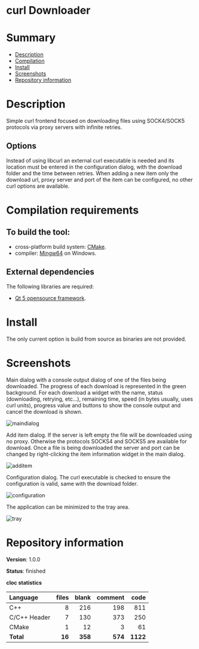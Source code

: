 curl Downloader
===============

# Summary
- [Description](#description)
- [Compilation](#compilation-requirements)
- [Install](#install)
- [Screenshots](#screenshots)
- [Repository information](#repository-information)

# Description
Simple curl frontend focused on downloading files using SOCK4/SOCK5 protocols via proxy servers with infinite retries. 

## Options
Instead of using libcurl an external curl executable is needed and its location must be entered in the configuration dialog, with the download folder and the time between retries. When adding a new item only the download url, proxy server and port of the item can be configured, no other curl options are available.

# Compilation requirements
## To build the tool:
* cross-platform build system: [CMake](http://www.cmake.org/cmake/resources/software.html).
* compiler: [Mingw64](http://sourceforge.net/projects/mingw-w64/) on Windows.

## External dependencies
The following libraries are required:
* [Qt 5 opensource framework](http://www.qt.io/).

# Install
The only current option is build from source as binaries are not provided. 

# Screenshots
Main dialog with a console output dialog of one of the files being downloaded. The progress of each download is represented in the green background. For each download a widget with the name, status (downloading, retrying, etc...), remaining time, speed (in bytes usually, uses curl units), progress value and buttons to show the console output and cancel the download is shown.

![maindialog](https://github.com/FelixdelasPozas/curl-Downloader/assets/12167134/48f1d574-fc60-4546-bf35-3a42bd7f0db3)

Add item dialog. If the server is left empty the file will be downloaded using no proxy. Otherwise the protocols SOCKS4 and SOCKS5 are available for download. Once a file is being downloaded the server and port can be changed by right-clicking the item information widget in the main dialog. 

![additem](https://github.com/FelixdelasPozas/curl-Downloader/assets/12167134/89b25e1c-e1b4-4d4c-84d3-019f1eb78387)

Configuration dialog. The curl executable is checked to ensure the configuration is valid, same with the download folder. 

![configuration](https://github.com/FelixdelasPozas/curl-Downloader/assets/12167134/a12e1a92-e75f-4131-afb8-bbbd619f48c2)

The application can be minimized to the tray area.

![tray](https://github.com/FelixdelasPozas/curl-Downloader/assets/12167134/633e1064-930a-4bc0-ab17-0fb4bae3ef00)

# Repository information

**Version**: 1.0.0

**Status**: finished

**cloc statistics**

| Language                     |files          |blank        |comment           |code  |
|:-----------------------------|--------------:|------------:|-----------------:|-----:|
| C++                          |   8           |  216        |  198             | 811  |
| C/C++ Header                 |   7           |  130        |  373             | 250  |
| CMake                        |   1           |   12        |    3             |  61  |
| **Total**                    | **16**        | **358**     | **574**          | **1122** |
